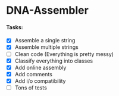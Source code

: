 # DNA-Assembler
#### Tasks:
  - [x] Assemble a single string
  - [x] Assemble multiple strings
  - [ ] Clean code (Everything is pretty messy)
  - [x] Classify everything into classes
  - [x] Add online assembly
  - [x] Add comments
  - [x] Add i/o compatibility
  - [ ] Tons of tests
